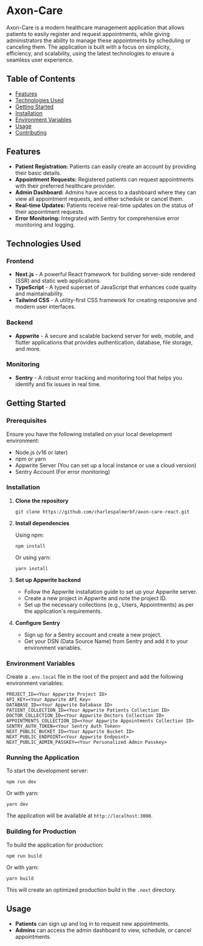 Axon-Care
=========

Axon-Care is a modern healthcare management application that allows patients to easily register and request appointments, while giving administrators the ability to manage these appointments by scheduling or canceling them. The application is built with a focus on simplicity, efficiency, and scalability, using the latest technologies to ensure a seamless user experience.

Table of Contents
-----------------

-   [Features](#features)
-   [Technologies Used](#technologies-used)
-   [Getting Started](#getting-started)
-   [Installation](#installation)
-   [Environment Variables](#environment-variables)
-   [Usage](#usage)
-   [Contributing](#contributing)

Features
--------

-   **Patient Registration:** Patients can easily create an account by providing their basic details.
-   **Appointment Requests:** Registered patients can request appointments with their preferred healthcare provider.
-   **Admin Dashboard:** Admins have access to a dashboard where they can view all appointment requests, and either schedule or cancel them.
-   **Real-time Updates:** Patients receive real-time updates on the status of their appointment requests.
-   **Error Monitoring:** Integrated with Sentry for comprehensive error monitoring and logging.

Technologies Used
-----------------

### Frontend

-   **Next.js** - A powerful React framework for building server-side rendered (SSR) and static web applications.
-   **TypeScript** - A typed superset of JavaScript that enhances code quality and maintainability.
-   **Tailwind CSS** - A utility-first CSS framework for creating responsive and modern user interfaces.

### Backend

-   **Appwrite** - A secure and scalable backend server for web, mobile, and flutter applications that provides authentication, database, file storage, and more.

### Monitoring

-   **Sentry** - A robust error tracking and monitoring tool that helps you identify and fix issues in real time.

Getting Started
---------------

### Prerequisites

Ensure you have the following installed on your local development environment:

-   Node.js (v16 or later)
-   npm or yarn
-   Appwrite Server (You can set up a local instance or use a cloud version)
-   Sentry Account (For error monitoring)

### Installation

1.  **Clone the repository**

    `git clone https://github.com/charlespalmerbf/axon-care-react.git`

2.  **Install dependencies**

    Using npm:

    `npm install`

    Or using yarn:

    `yarn install`

3.  **Set up Appwrite backend**

    -   Follow the Appwrite installation guide to set up your Appwrite server.
    -   Create a new project in Appwrite and note the project ID.
    -   Set up the necessary collections (e.g., Users, Appointments) as per the application's requirements.
4.  **Configure Sentry**

    -   Sign up for a Sentry account and create a new project.
    -   Get your DSN (Data Source Name) from Sentry and add it to your environment variables.

### Environment Variables

Create a `.env.local` file in the root of the project and add the following environment variables:

```
PROJECT_ID=<Your Appwrite Project ID>
API_KEY=<Your Appwrite API Key>
DATABASE_ID=<Your Appwrite Database ID>
PATIENT_COLLECTION_ID=<Your Appwrite Patients Collection ID>
DOCTOR_COLLECTION_ID=<Your Appwrite Doctors Collection ID>
APPOINTMENTS_COLLECTION_ID=<Your Appwrite Appointments Collection ID>
SENTRY_AUTH_TOKEN=<Your Sentry Auth Token>
NEXT_PUBLIC_BUCKET_ID=<Your Appwrite Bucket ID>
NEXT_PUBLIC_ENDPOINT=<Your Appwrite Endpoint>
NEXT_PUBLIC_ADMIN_PASSKEY=<Your Personalized Admin Passkey>
```

### Running the Application

To start the development server:

`npm run dev`

Or with yarn:

`yarn dev`

The application will be available at `http://localhost:3000`.

### Building for Production

To build the application for production:

`npm run build`

Or with yarn:

`yarn build`

This will create an optimized production build in the `.next` directory.

Usage
-----

-   **Patients** can sign up and log in to request new appointments.
-   **Admins** can access the admin dashboard to view, schedule, or cancel appointments.
